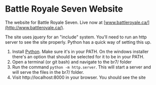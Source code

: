 Battle Royale Seven Website
===

The website for Battle Royale Seven. Live now at [www.battleroyale.ca/](http://www.battleroyale.ca/).

The site uses jquery for an "include" system. You'll need to run an http server to see the site properly. Python has a quick way of setting this up.

1. Install [Python](http://www.python.org/download/). Make sure it's in your PATH. On the windows installer there's an option that should be selected for it to be in your PATH.
2. Open a terminal (or git bash) and navigate to the br7/ folder
3. Run the command `python -m http.server`. This will start a server and will serve the files in the br7/ folder.
4. Visit http://localhost:8000 in your browser. You should see the site

